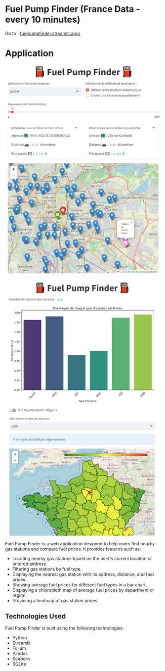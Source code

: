 # Fuel Pump Finder (France Data - every 10 minutes)

Go to : [fuelpumpfinder.streamlit.app/](fuelpumpfinder.streamlit.app/)

# Application
![research](/img/recherche.png)


![home](/img/accueil.png)


Fuel Pump Finder is a web application designed to help users find nearby gas stations and compare fuel prices. It provides features such as:

- Locating nearby gas stations based on the user's current location or entered address.
- Filtering gas stations by fuel type.
- Displaying the nearest gas station with its address, distance, and fuel prices.
- Showing average fuel prices for different fuel types in a bar chart.
- Displaying a chloropleth map of average fuel prices by department or region.
- Providing a heatmap of gas station prices.

## Technologies Used

Fuel Pump Finder is built using the following technologies:

- Python
- Streamlit
- Folium
- Pandas
- Seaborn
- SQLite

